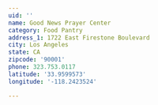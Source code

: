 ```yaml
---
uid: ''
name: Good News Prayer Center
category: Food Pantry
address_1: 1722 East Firestone Boulevard
city: Los Angeles
state: CA
zipcode: '90001'
phone: 323.753.0117
latitude: '33.9599573'
longitude: '-118.2423524'

---
```

